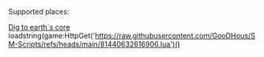 Supported places:

[Dig to earth`s core](https://www.roblox.com/games/81440632616906/Dig-to-Earths-CORE) 
loadstring(game:HttpGet('https://raw.githubusercontent.com/GooDHous/SM-Scripts/refs/heads/main/81440632616906.lua')() 

